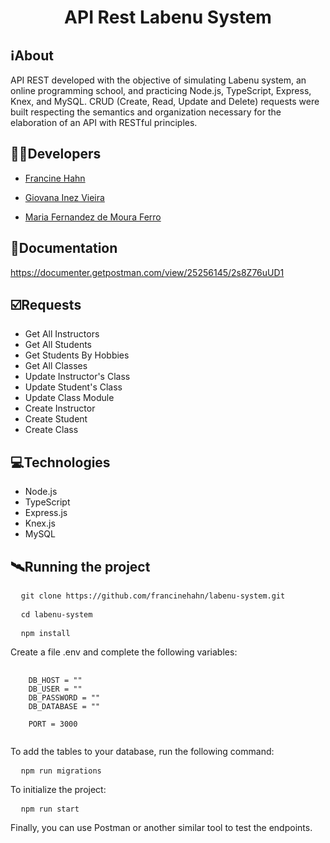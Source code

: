 <h1 align="center">API Rest Labenu System</h1>

##  ℹ️About
API REST developed with the objective of simulating Labenu system, an online programming school, and practicing Node.js, TypeScript, Express, Knex, and MySQL. CRUD (Create, Read, Update and Delete) requests were built respecting the semantics and organization necessary for the elaboration of an API with RESTful principles.

##  👩‍💻Developers
- <a href="https://github.com/francinehahn" target="_blank"><p>Francine Hahn</p></a>
- <a href="https://github.com/gioivieira" target="_blank"><p>Giovana Inez Vieira</p></a>
- <a href="https://github.com/mariafmf" target="_blank"><p>Maria Fernandez de Moura Ferro</p></a>

## 🔗Documentation
https://documenter.getpostman.com/view/25256145/2s8Z76uUD1

## ☑️Requests
- Get All Instructors
- Get All Students
- Get Students By Hobbies
- Get All Classes
- Update Instructor's Class
- Update Student's Class
- Update Class Module
- Create Instructor
- Create Student
- Create Class

## 💻Technologies
- Node.js
- TypeScript
- Express.js
- Knex.js
- MySQL

## 🛰Running the project
<pre>
  <code>git clone https://github.com/francinehahn/labenu-system.git</code>
</pre>

<pre>
  <code>cd labenu-system</code>
</pre>

<pre>
  <code>npm install</code>
</pre>

Create a file .env and complete the following variables:
<pre>
  <code>
    DB_HOST = ""
    DB_USER = ""
    DB_PASSWORD = ""
    DB_DATABASE = ""

    PORT = 3000
  </code>
</pre>

To add the tables to your database, run the following command:
<pre>
  <code>npm run migrations</code>
</pre>

To initialize the project:
<pre>
  <code>npm run start</code>
</pre>

Finally, you can use Postman or another similar tool to test the endpoints.

